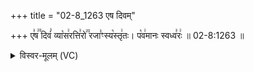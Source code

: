 +++
title = "02-8_1263 एष दिवम्"

+++
ए꣣ष꣢꣫ दिवं꣣ व्या꣡स꣢रत्ति꣣रो꣢꣫ रजा꣣ꣳस्य꣡स्तृ꣢तः। प꣡व꣢मानः स्वध्व꣣रः꣢ ॥ 02-8:1263 ॥

<details><summary>विस्वर-मूलम् (VC)</summary>

एष दिवं व्यासरत्तिरो रजाꣳस्यस्तृतः । पवमानः स्वध्वरः ॥१२६३॥
</details>